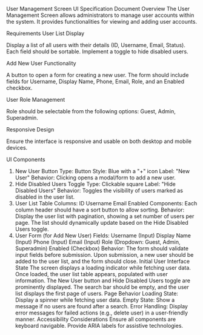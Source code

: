 User Management Screen UI Specification Document
Overview
The User Management Screen allows administrators to manage user accounts within the system. It provides functionalities for viewing and adding user accounts.

Requirements
User List Display

Display a list of all users with their details (ID, Username, Email, Status).
Each field should be sortable.
Implement a toggle to hide disabled users.

Add New User Functionality

A button to open a form for creating a new user.
The form should include fields for Username, Display Name, Phone, Email, Role, and an Enabled checkbox.

User Role Management

Role should be selectable from the following options: Guest, Admin, Superadmin.

Responsive Design

Ensure the interface is responsive and usable on both desktop and mobile devices.


UI Components

1. New User Button
Type: Button
Style: Blue with a "+" icon
Label: "New User"
Behavior:
Clicking opens a modal/form to add a new user.
2. Hide Disabled Users Toggle
Type: Clickable square
Label: "Hide Disabled Users"
Behavior:
Toggles the visibility of users marked as disabled in the user list.
3. User List Table
Columns:
ID
Username
Email
Enabled
Components:
Each column header should have a sort button to allow sorting.
Behavior:
Display the user list with pagination, showing a set number of users per page.
The list should dynamically update based on the Hide Disabled Users toggle.
5. User Form (for Add New User)
Fields:
Username (Input)
Display Name (Input)
Phone (Input)
Email (Input)
Role (Dropdown: Guest, Admin, Superadmin)
Enabled (Checkbox)
Behavior:
The form should validate input fields before submission.
Upon submission, a new user should be added to the user list, and the form should close.
Initial User Interface State
The screen displays a loading indicator while fetching user data.
Once loaded, the user list table appears, populated with user information.
The New User button and Hide Disabled Users toggle are prominently displayed.
The search bar should be empty, and the user list displays the first page of users.
Page Behavior
Loading State: Display a spinner while fetching user data.
Empty State: Show a message if no users are found after a search.
Error Handling: Display error messages for failed actions (e.g., delete user) in a user-friendly manner.
Accessibility Considerations
Ensure all components are keyboard navigable.
Provide ARIA labels for assistive technologies.
